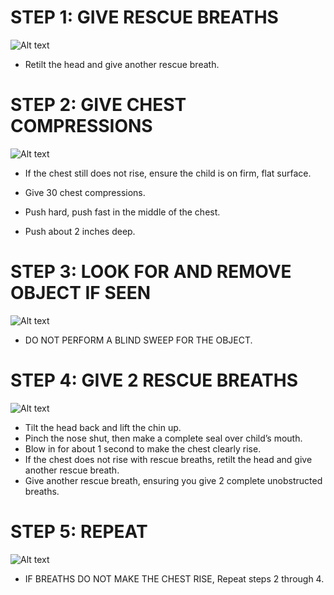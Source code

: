 # STEP 1: GIVE RESCUE BREATHS

![Alt text](\Images\ChokingChild\chokingChild12.jpg)

- Retilt the head and give another rescue breath.

# STEP 2: GIVE CHEST COMPRESSIONS

![Alt text](\Images\ChokingChild\chokingChild5.jpg)

- If the chest still does not rise, ensure the child is on firm, flat surface.

- Give 30 chest compressions.

- Push hard, push fast in the middle of the chest.

- Push about 2 inches deep.

# STEP 3: LOOK FOR AND REMOVE OBJECT IF SEEN

![Alt text](\Images\ChokingChild\chokingChild3.jpg)

- DO NOT PERFORM A BLIND SWEEP FOR THE OBJECT.

# STEP 4: GIVE 2 RESCUE BREATHS

![Alt text](\Images\ChokingChild\chokingChild12.jpg)

- Tilt the head back and lift the chin up.
- Pinch the nose shut, then make a
  complete seal over child’s mouth.
- Blow in for about 1 second to make the
  chest clearly rise.
- If the chest does not rise with rescue breaths, retilt the head and give another rescue breath.
- Give another rescue breath, ensuring you give 2 complete unobstructed breaths.

# STEP 5: REPEAT

![Alt text](\Images\ChokingChild\chokingChild15.jpg)

- IF BREATHS DO NOT MAKE THE CHEST RISE, Repeat steps 2 through 4.
